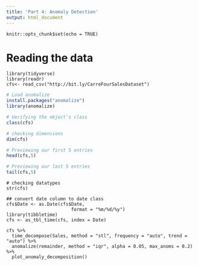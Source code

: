 ```yaml
---
title: 'Part 4: Anomaly Detection'
output: html_document
---
```


```{r setup, include=FALSE}
knitr::opts_chunk$set(echo = TRUE)
```

# Reading the data

```{r}
library(tidyverse)
library(readr)
cfs<- read_csv("http://bit.ly/CarreFourSalesDataset")
```
```R
# Load anomalize
install.packages("anomalize")
library(anomalize)
```
```R
# Verifying the object's class
class(cfs)
```
```R
# checking dimensions
dim(cfs)
```
```R
# Previewing our first 5 entries
head(cfs,5) 
```
```R
# Previewing our last 5 entries
tail(cfs,5) 
```
```{r}
# checking datatypes
str(cfs)
```
```{r}
## convert date column to date class
cfs$Date <- as.Date(cfs$Date,
                        format = "%m/%d/%y")
library(tibbletime)                        
cfs <- as_tbl_time(cfs, index = Date)
```
```{r}
cfs %>% 
  time_decompose(Sales, method = "stl", frequency = "auto", trend = "auto") %>%
  anomalize(remainder, method = "iqr", alpha = 0.05, max_anoms = 0.2) %>%
  plot_anomaly_decomposition()
```